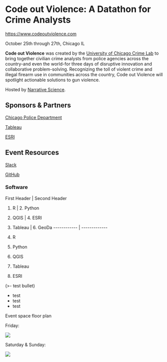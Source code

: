 # Code out Violence: A Datathon for Crime Analysts

https://www.codeoutviolence.com

October 25th through 27th, Chicago IL

**Code out Violence** was created by the [University of Chicago Crime Lab](https://urbanlabs.uchicago.edu/labs/crime) to bring together civilian crime analysts from police agencies across the country-and even the world-for three days of disruptive innovation and collaborative problem-solving. Recognizing the toll of violent crime and illegal firearm use in communities across the country, Code out Violence will spotlight actionable solutions to gun violence.

Hosted by [Narrative Science](https://narrativescience.com/).

## Sponsors & Partners

[Chicago Police Department](https://home.chicagopolice.org)

[Tableau](https://tableau.com)

[ESRI](https://www.esri.com/en-us/home)

## Event Resources

[Slack](https://codeoutviolence.slack.com/)

[GitHub](https://github.com/code-out-violence/)

### Software

First Header | Second Header
1. R | 2. Python
3. QGIS | 4. ESRI
5. Tableau | 6. GeoDa
------------ | -------------

1. R
2. Python
3. QGIS
4. Tableau
5. ESRI


(>- test bullet)
- test
- test
- test

Event space floor plan

Friday:

![](https://www.codeoutviolence.com/images/Floor_Plan_Friday.png)

Saturday & Sunday:

![](https://www.codeoutviolence.com/images/Floor_Plan_Edited.jpg)

